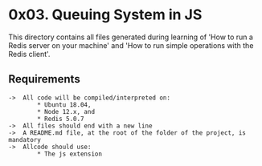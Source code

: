 # 0x03. Queuing System in JS

This directory contains all files generated during learning of 'How to run a Redis server on your machine' and 'How to run simple operations with the Redis client'.

## Requirements

	->	All code will be compiled/interpreted on:
			* Ubuntu 18.04,
			* Node 12.x, and
			* Redis 5.0.7
	->	All files should end with a new line
	->	A README.md file, at the root of the folder of the project, is mandatory
	->	Allcode should use:
			* The js extension
